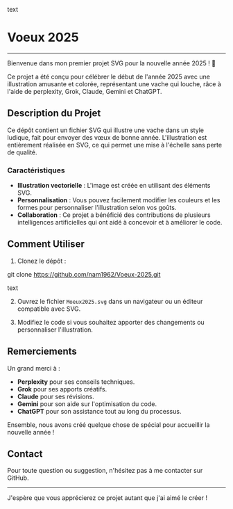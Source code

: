 text
# Voeux 2025

***

Bienvenue dans mon premier projet SVG pour la nouvelle année 2025 ! 🎉

Ce projet a été conçu pour célébrer le début de l'année 2025 avec une illustration amusante et colorée, représentant une vache qui louche, râce à l'aide  de perplexity, Grok, Claude, Gemini et ChatGPT.
## Description du Projet

Ce dépôt contient un fichier SVG qui illustre une vache dans un style ludique, fait pour envoyer des vœux de bonne année. L'illustration est entièrement réalisée en SVG, ce qui permet une mise à l'échelle sans perte de qualité.

### Caractéristiques

- **Illustration vectorielle** : L'image est créée en utilisant des éléments SVG.
- **Personnalisation** : Vous pouvez facilement modifier les couleurs et les formes pour personnaliser l'illustration selon vos goûts.
- **Collaboration** : Ce projet a bénéficié des contributions de plusieurs intelligences artificielles qui ont aidé à concevoir et à améliorer le code.

## Comment Utiliser

1. Clonez le dépôt :

git clone https://github.com/nam1962/Voeux-2025.git

text

2. Ouvrez le fichier `Moeux2025.svg` dans un navigateur ou un éditeur compatible avec SVG.

3. Modifiez le code si vous souhaitez apporter des changements ou personnaliser l'illustration.

## Remerciements

Un grand merci à :
- **Perplexity** pour ses conseils techniques.
- **Grok** pour ses apports créatifs.
- **Claude** pour ses révisions.
- **Gemini** pour son aide sur l'optimisation du code.
- **ChatGPT** pour son assistance tout au long du processus.

Ensemble, nous avons créé quelque chose de spécial pour accueillir la nouvelle année !

## Contact

Pour toute question ou suggestion, n'hésitez pas à me contacter sur GitHub.

---

J'espère que vous apprécierez ce projet autant que j'ai aimé le créer !
